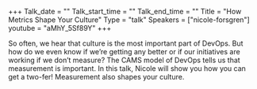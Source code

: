 +++
Talk_date = ""
Talk_start_time = ""
Talk_end_time = ""
Title = "How Metrics Shape Your Culture"
Type = "talk"
Speakers = ["nicole-forsgren"]
youtube = "aMhY_5Sf89Y"
+++

So often, we hear that culture is the most important part of DevOps. But how do we even know if we’re getting any better or if our initiatives are working if we don’t measure? The CAMS model of DevOps tells us that measurement is important. In this talk, Nicole will show you how you can get a two-fer! Measurement also shapes your culture.
